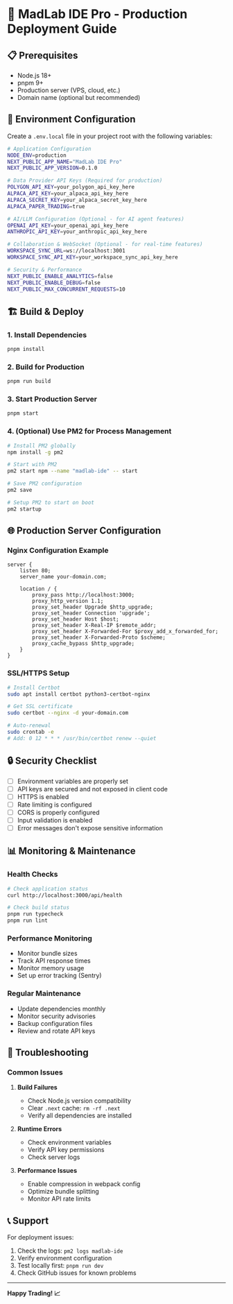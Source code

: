 # 🚀 MadLab IDE Pro - Production Deployment Guide

## 📋 Prerequisites

- Node.js 18+
- pnpm 9+
- Production server (VPS, cloud, etc.)
- Domain name (optional but recommended)

## 🔧 Environment Configuration

Create a `.env.local` file in your project root with the following variables:

```bash
# Application Configuration
NODE_ENV=production
NEXT_PUBLIC_APP_NAME="MadLab IDE Pro"
NEXT_PUBLIC_APP_VERSION=0.1.0

# Data Provider API Keys (Required for production)
POLYGON_API_KEY=your_polygon_api_key_here
ALPACA_API_KEY=your_alpaca_api_key_here
ALPACA_SECRET_KEY=your_alpaca_secret_key_here
ALPACA_PAPER_TRADING=true

# AI/LLM Configuration (Optional - for AI agent features)
OPENAI_API_KEY=your_openai_api_key_here
ANTHROPIC_API_KEY=your_anthropic_api_key_here

# Collaboration & WebSocket (Optional - for real-time features)
WORKSPACE_SYNC_URL=ws://localhost:3001
WORKSPACE_SYNC_API_KEY=your_workspace_sync_api_key_here

# Security & Performance
NEXT_PUBLIC_ENABLE_ANALYTICS=false
NEXT_PUBLIC_ENABLE_DEBUG=false
NEXT_PUBLIC_MAX_CONCURRENT_REQUESTS=10
```

## 🏗️ Build & Deploy

### 1. Install Dependencies

```bash
pnpm install
```

### 2. Build for Production

```bash
pnpm run build
```

### 3. Start Production Server

```bash
pnpm start
```

### 4. (Optional) Use PM2 for Process Management

```bash
# Install PM2 globally
npm install -g pm2

# Start with PM2
pm2 start npm --name "madlab-ide" -- start

# Save PM2 configuration
pm2 save

# Setup PM2 to start on boot
pm2 startup
```

## 🌐 Production Server Configuration

### Nginx Configuration Example

```nginx
server {
    listen 80;
    server_name your-domain.com;
    
    location / {
        proxy_pass http://localhost:3000;
        proxy_http_version 1.1;
        proxy_set_header Upgrade $http_upgrade;
        proxy_set_header Connection 'upgrade';
        proxy_set_header Host $host;
        proxy_set_header X-Real-IP $remote_addr;
        proxy_set_header X-Forwarded-For $proxy_add_x_forwarded_for;
        proxy_set_header X-Forwarded-Proto $scheme;
        proxy_cache_bypass $http_upgrade;
    }
}
```

### SSL/HTTPS Setup

```bash
# Install Certbot
sudo apt install certbot python3-certbot-nginx

# Get SSL certificate
sudo certbot --nginx -d your-domain.com

# Auto-renewal
sudo crontab -e
# Add: 0 12 * * * /usr/bin/certbot renew --quiet
```

## 🔒 Security Checklist

- [ ] Environment variables are properly set
- [ ] API keys are secured and not exposed in client code
- [ ] HTTPS is enabled
- [ ] Rate limiting is configured
- [ ] CORS is properly configured
- [ ] Input validation is enabled
- [ ] Error messages don't expose sensitive information

## 📊 Monitoring & Maintenance

### Health Checks

```bash
# Check application status
curl http://localhost:3000/api/health

# Check build status
pnpm run typecheck
pnpm run lint
```

### Performance Monitoring

- Monitor bundle sizes
- Track API response times
- Monitor memory usage
- Set up error tracking (Sentry)

### Regular Maintenance

- Update dependencies monthly
- Monitor security advisories
- Backup configuration files
- Review and rotate API keys

## 🚨 Troubleshooting

### Common Issues

1. **Build Failures**
   - Check Node.js version compatibility
   - Clear `.next` cache: `rm -rf .next`
   - Verify all dependencies are installed

2. **Runtime Errors**
   - Check environment variables
   - Verify API key permissions
   - Check server logs

3. **Performance Issues**
   - Enable compression in webpack config
   - Optimize bundle splitting
   - Monitor API rate limits

## 📞 Support

For deployment issues:

1. Check the logs: `pm2 logs madlab-ide`
2. Verify environment configuration
3. Test locally first: `pnpm run dev`
4. Check GitHub issues for known problems

---

**Happy Trading! 📈**

